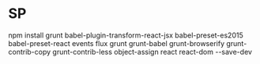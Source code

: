 # SP


npm install grunt babel-plugin-transform-react-jsx babel-preset-es2015 babel-preset-react events flux grunt grunt-babel grunt-browserify grunt-contrib-copy grunt-contrib-less object-assign react react-dom --save-dev
